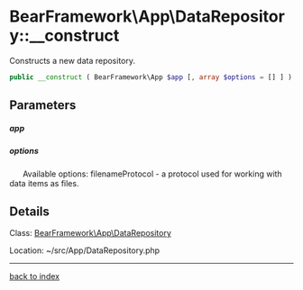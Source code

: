 # BearFramework\App\DataRepository::__construct

Constructs a new data repository.

```php
public __construct ( BearFramework\App $app [, array $options = [] ] )
```

## Parameters

##### app

##### options

&nbsp;&nbsp;&nbsp;&nbsp;&nbsp;&nbsp;Available options: filenameProtocol - a protocol used for working with data items as files.

## Details

Class: [BearFramework\App\DataRepository](bearframework.app.datarepository.class.md)

Location: ~/src/App/DataRepository.php

---

[back to index](index.md)

